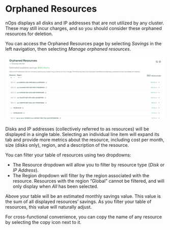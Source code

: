 # Orphaned Resources

nOps displays all disks and IP addresses that are not utilized by any cluster. These may still incur charges, and so you should consider these orphaned resources for deletion.

You can access the Orphaned Resources page by selecting *Savings* in the left navigation, then selecting *Manage orphaned resources*.

![Orphaned Resources](/images/orphanedresources.png)

Disks and IP addresses (collectively referred to as resources) will be displayed in a single table. Selecting an individual line item will expand its tab and provide more metrics about the resource, including cost per month, size (disks only), region, and a description of the resource.

You can filter your table of resources using two dropdowns:

* The Resource dropdown will allow you to filter by resource type (*Disk* or *IP Address*).
* The Region dropdown will filter by the region associated with the resource. Resources with the region “Global” cannot be filtered, and will only display when *All* has been selected.

Above your table will be an estimated monthly savings value. This value is the sum of all displayed resources’ savings. As you filter your table of resources, this value will naturally adjust.

For cross-functional convenience, you can copy the name of any resource by selecting the copy icon next to it.
